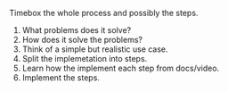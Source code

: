Timebox the whole process and possibly the steps.

1. What problems does it solve?
2. How does it solve the problems?
3. Think of a simple but realistic use case.
4. Split the implemetation into steps.
6. Learn how the implement each step from docs/video.
7. Implement the steps.
